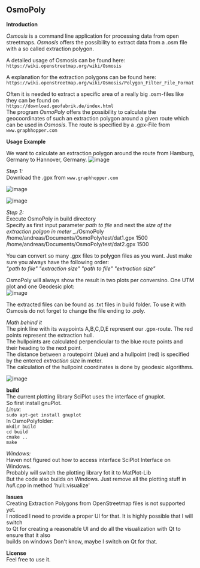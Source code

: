 ## OsmoPoly

**Introduction**

_Osmosis_ is a command line application for processing data from open streetmaps. 
_Osmosis_ offers the possibility to extract data from a .osm file with a so called extraction polygon.

A detailed usage of Osmosis can be found here:<br/>
`https://wiki.openstreetmap.org/wiki/Osmosis`

A explanation for the extraction polygons can be found here:<br/>
`https://wiki.openstreetmap.org/wiki/Osmosis/Polygon_Filter_File_Format`

Often it is needed to extract a specific area of a really big .osm-files like they can be found on<br/>
`https://download.geofabrik.de/index.html`<br/>
The program _OsmoPoly_ offers the possibility to calculate the geocoordinates of such an extraction polygon
around a given route which can be used in _Osmosis_. 
The route is specified by a .gpx-File from<br/>
`www.graphhopper.com`

**Usage Example**

We want to calculate an extraction polygon around the route from Hamburg, Germany to Hannover, Germany.
![image](https://user-images.githubusercontent.com/42981587/109389296-49396a00-790c-11eb-8846-fb2da954f00d.png)

_Step 1:_</br>
Download the .gpx from `www.graphhopper.com` </br>

![image](https://user-images.githubusercontent.com/42981587/109389359-7be36280-790c-11eb-85ca-186c8ce202fb.png)

![image](https://user-images.githubusercontent.com/42981587/109389366-800f8000-790c-11eb-9fb0-bd09183027a9.png)

_Step 2:_</br>
Execute OsmoPoly in build directory </br>
Specify as first input parameter _path to file_ and next the _size of the extraction polgon in meter_
_./OsmoPoly /home/andreas/Documents/OsmoPoly/test/dat1.gpx 1500 /home/andreas/Documents/OsmoPoly/test/dat2.gpx 1500 

You can convert so many .gpx files to polygon files as you want. Just make sure you always have the following order: </br>
_"path to file" "extraction size" "path to file" "extraction size"_

OsmoPoly will always show the result in two plots per conversino. One UTM plot and one Geodesic plot: </br>
![image](https://user-images.githubusercontent.com/42981587/109389772-23ad6000-790e-11eb-86cc-9461dfc155a0.png)


The extracted files can be found as .txt files in build folder. To use it with Osmosis do not forget to change the file ending
to .poly. </br>


_Math behind it_ </br>
The pink line with its waypoints A,B,C,D,E represent our .gpx-route. The red points represent the extraction hull. </br>
The hullpoints are calculated perpendicular to the blue route points and their heading to the next point. </br>
The distance between a routepoint (blue) and a hullpoint  (red) is specified by the entered _extraction size_ in meter. </br>
The calculation of the hullpoint coordinates is done by geodesic algorithms. 

![image](https://user-images.githubusercontent.com/42981587/109389778-2d36c800-790e-11eb-9613-c41772c310d2.png)

**build** </br>
The current plotting library SciPlot uses the interface of gnuplot.</br> So first install gnuPlot.</br>
_Linux:_ </br>
`sudo apt-get install gnuplot`</br>
In OsmoPolyfolder:</br>
`mkdir build` </br>
`cd build` </br>
`cmake .. `</br>
`make`</br>

_Windows:_ </br>
Haven not figured out how to access interface SciPlot Interface on Windows. </br>
Probably will switch the plotting library fot it to MatPlot-Lib </br>
But the code also builds on Windows. Just remove all the plotting stuff in </br>
_hull.cpp_ in method 'hull::visualize'

**Issues**</br>
Creating Extraction Polygons from OpenStreetmap files is not supported yet.</br>
I noticed I need to provide a proper UI for that. It is highly possible that I will switch </br>
to Qt for creating a reasonable UI and do all the visualization with Qt to ensure that it also </br>
builds on windows
Don't know, maybe I switch on Qt for that.

**License**</br>
Feel free to use it. 


